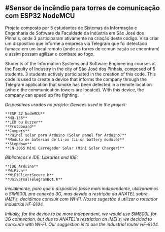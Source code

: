 #Sensor de incêndio para torres de comunicação com ESP32 NodeMCU
---
Projeto composto por 5 estudantes de Sistemas da Informação e Engenharia de Software da Faculdade da Indústria em São José dos Pinhais, onde 3 participaram ativamente na criação deste código. Visa criar um dispositivo que informe a empresa via Telegram que foi detectado fumaça em um local remoto (onde as torres de comunicação se encontram) e assim possam agilizar o combate ao fogo.

Students of the Information Systems and Software Engineering courses at the Faculty of Industry in the city of São José dos Pinhais, composed of 5 students. 3 students actively participated in the creation of this code. This code is used to create a device that informs the company through the Telegram application that smoke has been detected in a remote location (where the communication towers are located). With this device, the company can speed up fire fighting.

*Dispositivos usados no projeto:* 
*Devices used in the project:*

    **ESP 32 NodeMCU**
    **MQ-135**
    **LED ou Buzzer**
    **Protoboard**
    **Jumpers**
    **Painel solar para Arduino (Solar panel for Arduino)**
    **Módulo de baterias de Li-on (Li-on battery module)**
    **Stepdown**
    **CN-3065 Mini Carregador Solar (Mini Solar Charger)**

*Bibliotecas e IDE:* 
*Libraries and IDE:*

    **IDE Arduino**
    **WiFi.h**
    **WiFiClientSecure.h**
    **UniversalTelegramBot.h**

*Inicialmente, para que o dispositivo fosse mais independente, utilizaríamos o SIM800L pra conexão 3G, mas devido a restrição da ANATEL sobre IMEI's, decidimos concluir com WI-FI. Nossa sugestão é utilizar o roteador industrial HF-8104.*

*Initially, for the device to be more independent, we would use SIM800L for 3G connection, but due to ANATEL's restriction on IMEI's, we decided to conclude with WI-FI. Our suggestion is to use the industrial router HF-8104.*
